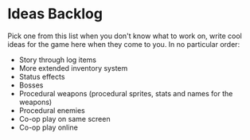 # Ideas Backlog

Pick one from this list when you don't know what to work on, write cool ideas for the game here when they come to you. In no particular order:

- Story through log items
- More extended inventory system
- Status effects
- Bosses
- Procedural weapons (procedural sprites, stats and names for the weapons)
- Procedural enemies
- Co-op play on same screen
- Co-op play online
